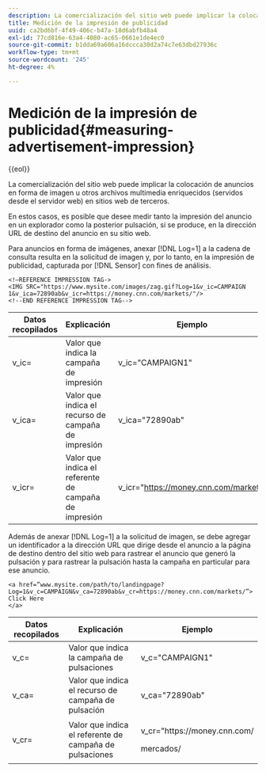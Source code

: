 ```yaml
---
description: La comercialización del sitio web puede implicar la colocación de anuncios en forma de imagen u otros archivos multimedia enriquecidos (servidos desde el servidor web) en sitios web de terceros.
title: Medición de la impresión de publicidad
uuid: ca2bd6bf-4f49-406c-b47a-18d6abfb48a4
exl-id: 77cd816e-63a4-4080-ac65-0661e1de4ec0
source-git-commit: b1dda69a606a16dccca30d2a74c7e63dbd27936c
workflow-type: tm+mt
source-wordcount: '245'
ht-degree: 4%

---
```


# Medición de la impresión de publicidad{#measuring-advertisement-impression}

{{eol}}

La comercialización del sitio web puede implicar la colocación de anuncios en forma de imagen u otros archivos multimedia enriquecidos (servidos desde el servidor web) en sitios web de terceros.

En estos casos, es posible que desee medir tanto la impresión del anuncio en un explorador como la posterior pulsación, si se produce, en la dirección URL de destino del anuncio en su sitio web.

Para anuncios en forma de imágenes, anexar [!DNL Log=1] a la cadena de consulta resulta en la solicitud de imagen y, por lo tanto, en la impresión de publicidad, capturada por [!DNL Sensor] con fines de análisis.

```
<!—REFERENCE IMPRESSION TAG->
<IMG SRC="https://www.mysite.com/images/zag.gif?Log=1&v_ic=CAMPAIGN 1&v_ica=72890ab&v_icr=https://money.cnn.com/markets/"/>
<!--END REFERENCE IMPRESSION TAG-->
```

| Datos recopilados | Explicación | Ejemplo |
|---|---|---|
| v_ic= | Valor que indica la campaña de impresión | v_ic=&quot;CAMPAIGN1&quot; |
| v_ica= | Valor que indica el recurso de campaña de impresión | v_ica=&quot;72890ab&quot; |
| v_icr= | Valor que indica el referente de campaña de impresión | v_icr=&quot;https://money.cnn.com/markets/ |

Además de anexar [!DNL Log=1] a la solicitud de imagen, se debe agregar un identificador a la dirección URL que dirige desde el anuncio a la página de destino dentro del sitio web para rastrear el anuncio que generó la pulsación y para rastrear la pulsación hasta la campaña en particular para ese anuncio.

```
<a href=”www.mysite.com/path/to/landingpage?Log=1&v_c=CAMPAIGN&v_ca=72890ab&v_cr=https://money.cnn.com/markets/”>
Click Here
</a>
```

<table id="table_B87134C522EF4AC9BD2AFA6F4A0CF574">
 <thead>
  <tr>
   <th colname="col1" class="entry"> Datos recopilados </th>
   <th colname="col2" class="entry"> Explicación </th>
   <th colname="col3" class="entry"> Ejemplo </th>
  </tr>
 </thead>
 <tbody>
  <tr>
   <td colname="col1"> v_c= </td>
   <td colname="col2"> Valor que indica la campaña de pulsaciones </td>
   <td colname="col3"> v_c="CAMPAIGN1" </td>
  </tr>
  <tr>
   <td colname="col1"> v_ca= </td>
   <td colname="col2"> Valor que indica el recurso de campaña de pulsación </td>
   <td colname="col3"> v_ca="72890ab" </td>
  </tr>
  <tr>
   <td colname="col1"> v_cr= </td>
   <td colname="col2"> Valor que indica el referente de campaña de pulsaciones </td>
   <td colname="col3"> <p> <span class="filepath"> v_cr="https://money.cnn.com/</span> </p> <p>mercados/ </p> </td>
  </tr>
 </tbody>
</table>
